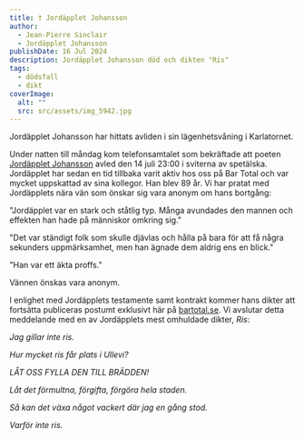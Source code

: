 ```yaml
---
title: † Jordäpplet Johansson
author:
  - Jean-Pierre Sinclair
  - Jordäpplet Johansson
publishDate: 16 Jul 2024
description: Jordäpplet Johansson död och dikten "Ris"
tags:
  - dödsfall
  - dikt
coverImage:
  alt: ""
  src: src/assets/img_5942.jpg
---
```

Jordäpplet Johansson har hittats avliden i sin lägenhetsvåning i Karlatornet. 

Under natten till måndag kom telefonsamtalet som bekräftade att poeten [Jordäpplet Johansson](https://bartotal.se/redaktionen/jord%C3%A4pplet%20johansson/) avled den 14 juli 23:00 i sviterna av spetälska. Jordäpplet har sedan en tid tillbaka varit aktiv hos oss på Bar Total och var mycket uppskattad av sina kollegor. Han blev 89 år. Vi har pratat med Jordäpplets nära vän som önskar sig vara anonym om hans bortgång:

"Jordäpplet var en stark och ståtlig typ. Många avundades den mannen och effekten han hade på människor omkring sig."

"Det var ständigt folk som skulle djävlas och hålla på bara för att få några sekunders uppmärksamhet, men han ägnade dem aldrig ens en blick."

"Han var ett äkta proffs."

Vännen önskas vara anonym.

I enlighet med Jordäpplets testamente samt kontrakt  kommer hans dikter att fortsätta publiceras postumt exklusivt här på [bartotal.se](https://bartotal.se/). Vi avslutar detta meddelande med en av Jordäpplets mest omhuldade dikter, *Ris*:

*Jag gillar inte ris.*

*Hur mycket ris får plats i Ullevi?*

*LÅT OSS FYLLA DEN TILL BRÄDDEN!*

*Låt det förmultna, förgifta, förgöra hela staden.*

*Så kan det växa något vackert där jag en gång stod.*

*Varför inte ris.*
